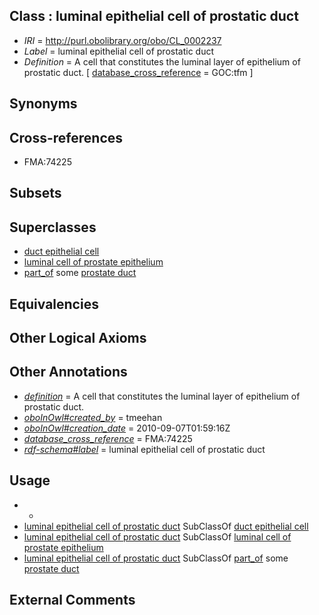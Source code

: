
## Class : luminal epithelial cell of prostatic duct

 * *IRI* = http://purl.obolibrary.org/obo/CL_0002237
 * *Label* = luminal epithelial cell of prostatic duct
 * *Definition* = A cell that constitutes the luminal layer of epithelium of prostatic duct. [ [database_cross_reference](../../ef/oboInOwl#hasDbXref.md) = GOC:tfm ]

## Synonyms


## Cross-references

 * FMA:74225

## Subsets


## Superclasses

 * [duct epithelial cell](../../CL/68/CL_0000068.md)
 * [luminal cell of prostate epithelium](../../CL/40/CL_0002340.md)
 * [part_of](../../BFO/50/BFO_0000050.md) some [prostate duct](../../UBERON/85/UBERON_0002485.md)

## Equivalencies


## Other Logical Axioms


## Other Annotations

 * *[definition](../../IAO/15/IAO_0000115.md)* = A cell that constitutes the luminal layer of epithelium of prostatic duct.
 * *[oboInOwl#created_by](../../oboInOwl#created/by/oboInOwl#created_by.md)* = tmeehan
 * *[oboInOwl#creation_date](../../oboInOwl#creation/te/oboInOwl#creation_date.md)* = 2010-09-07T01:59:16Z
 * *[database_cross_reference](../../ef/oboInOwl#hasDbXref.md)* = FMA:74225
 * *[rdf-schema#label](../../el/rdf-schema#label.md)* = luminal epithelial cell of prostatic duct

## Usage

 * -
 * [luminal epithelial cell of prostatic duct](../../CL/37/CL_0002237.md) SubClassOf [duct epithelial cell](../../CL/68/CL_0000068.md)
 * [luminal epithelial cell of prostatic duct](../../CL/37/CL_0002237.md) SubClassOf [luminal cell of prostate epithelium](../../CL/40/CL_0002340.md)
 * [luminal epithelial cell of prostatic duct](../../CL/37/CL_0002237.md) SubClassOf [part_of](../../BFO/50/BFO_0000050.md) some [prostate duct](../../UBERON/85/UBERON_0002485.md)

## External Comments

